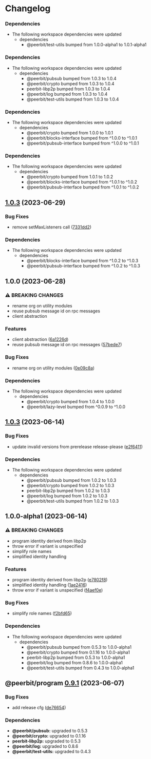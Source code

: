 # Changelog

### Dependencies

* The following workspace dependencies were updated
  * dependencies
    * @peerbit/test-utils bumped from 1.0.0-alpha1 to 1.0.1-alpha1

### Dependencies

* The following workspace dependencies were updated
  * dependencies
    * @peerbit/pubsub bumped from 1.0.3 to 1.0.4
    * @peerbit/crypto bumped from 1.0.3 to 1.0.4
    * peerbit-libp2p bumped from 1.0.3 to 1.0.4
    * @peerbit/log bumped from 1.0.3 to 1.0.4
    * @peerbit/test-utils bumped from 1.0.3 to 1.0.4

### Dependencies

* The following workspace dependencies were updated
  * dependencies
    * @peerbit/crypto bumped from 1.0.0 to 1.0.1
    * @peerbit/blocks-interface bumped from ^1.0.0 to ^1.0.1
    * @peerbit/pubsub-interface bumped from ^1.0.0 to ^1.0.1

### Dependencies

* The following workspace dependencies were updated
  * dependencies
    * @peerbit/crypto bumped from 1.0.1 to 1.0.2
    * @peerbit/blocks-interface bumped from ^1.0.1 to ^1.0.2
    * @peerbit/pubsub-interface bumped from ^1.0.1 to ^1.0.2

## [1.0.3](https://github.com/dao-xyz/peerbit/compare/program-v1.0.2...program-v1.0.3) (2023-06-29)


### Bug Fixes

* remove setMaxListeners call ([7331dd2](https://github.com/dao-xyz/peerbit/commit/7331dd26ec6c9d31229f30ca2d7524d78c79cb5f))


### Dependencies

* The following workspace dependencies were updated
  * dependencies
    * @peerbit/blocks-interface bumped from ^1.0.2 to ^1.0.3
    * @peerbit/pubsub-interface bumped from ^1.0.2 to ^1.0.3

## 1.0.0 (2023-06-28)


### ⚠ BREAKING CHANGES

* rename org on utility modules
* reuse pubsub message id on rpc messages
* client abstraction

### Features

* client abstraction ([6a1226d](https://github.com/dao-xyz/peerbit/commit/6a1226d4f8fc6deb167bff86cf7bdd6227c01a6b))
* reuse pubsub message id on rpc messages ([57bede7](https://github.com/dao-xyz/peerbit/commit/57bede71cd822c71b439bd8011b6f25bff1da5cb))


### Bug Fixes

* rename org on utility modules ([0e09c8a](https://github.com/dao-xyz/peerbit/commit/0e09c8a29487205e02e45cc7f1e214450f96cb38))


### Dependencies

* The following workspace dependencies were updated
  * dependencies
    * @peerbit/crypto bumped from 1.0.4 to 1.0.0
    * @peerbit/lazy-level bumped from ^0.0.9 to ^1.0.0

## [1.0.3](https://github.com/dao-xyz/peerbit/compare/peerbit-program-v1.0.1-alpha1...peerbit-program-v1.0.3) (2023-06-14)


### Bug Fixes

* update invalid versions from prerelease release-please ([e2f6411](https://github.com/dao-xyz/peerbit/commit/e2f6411d46edf6d36723ca1ea81d1e55a09d3cd4))


### Dependencies

* The following workspace dependencies were updated
  * dependencies
    * @peerbit/pubsub bumped from 1.0.2 to 1.0.3
    * @peerbit/crypto bumped from 1.0.2 to 1.0.3
    * peerbit-libp2p bumped from 1.0.2 to 1.0.3
    * @peerbit/log bumped from 1.0.2 to 1.0.3
    * @peerbit/test-utils bumped from 1.0.2 to 1.0.3

## 1.0.0-alpha1 (2023-06-14)


### ⚠ BREAKING CHANGES

* program identity derived from libp2p
* throw error if variant is unspecified
* simplify role names
* simplified identity handling

### Features

* program identity derived from libp2p ([e7802f8](https://github.com/dao-xyz/peerbit/commit/e7802f816eb3e06c14cc57b193d2bde2b5005cef))
* simplified identity handling ([1ae2416](https://github.com/dao-xyz/peerbit/commit/1ae24168a5c8629b8f9d1c57eceed6abd4a15020))
* throw error if variant is unspecified ([f4aef0e](https://github.com/dao-xyz/peerbit/commit/f4aef0ea5713eb37a0dfcf251fe6233e6a54dbd7))


### Bug Fixes

* simplify role names ([f2bfd65](https://github.com/dao-xyz/peerbit/commit/f2bfd65422d0d7066cbc34693bfeafecb508004d))


### Dependencies

* The following workspace dependencies were updated
  * dependencies
    * @peerbit/pubsub bumped from 0.5.3 to 1.0.0-alpha1
    * @peerbit/crypto bumped from 0.1.16 to 1.0.0-alpha1
    * peerbit-libp2p bumped from 0.5.3 to 1.0.0-alpha1
    * @peerbit/log bumped from 0.8.6 to 1.0.0-alpha1
    * @peerbit/test-utils bumped from 0.4.3 to 1.0.0-alpha1

## @peerbit/program [0.9.1](https://github.com/dao-xyz/peerbit/compare/@peerbit/program@0.9.0...@peerbit/program@0.9.1) (2023-06-07)


### Bug Fixes

* add release cfg ([de76654](https://github.com/dao-xyz/peerbit/commit/de766548f8106804d319e8b51e9607f2a3f60726))





### Dependencies

* **@peerbit/pubsub:** upgraded to 0.5.3
* **@peerbit/crypto:** upgraded to 0.1.16
* **peerbit-libp2p:** upgraded to 0.5.3
* **@peerbit/log:** upgraded to 0.8.6
* **@peerbit/test-utils:** upgraded to 0.4.3
